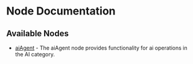 # Node Documentation

## Available Nodes
- [aiAgent](./ai/aiAgent.md) - The aiAgent node provides functionality for ai operations in the AI category.

